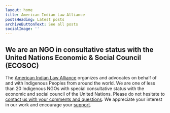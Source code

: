 ```yaml
---
layout: home
title: American Indian Law Alliance
postsHeading: Latest posts
archiveButtonText: See all posts
socialImage: ''
---
```

## We are an NGO in consultative status with the United Nations Economic & Social Council (ECOSOC)
The [American Indian Law Alliance](/) organizes and advocates on behalf of and with Indigenous Peoples from around the world. We are one of less than 20 Indigenous NGOs with special consultative status with the economic and social council of the United Nations. Please do not hesitate to [contact us with your comments and questions](/contact/). We appreciate your interest in our work and encourage your [support](/give/).
